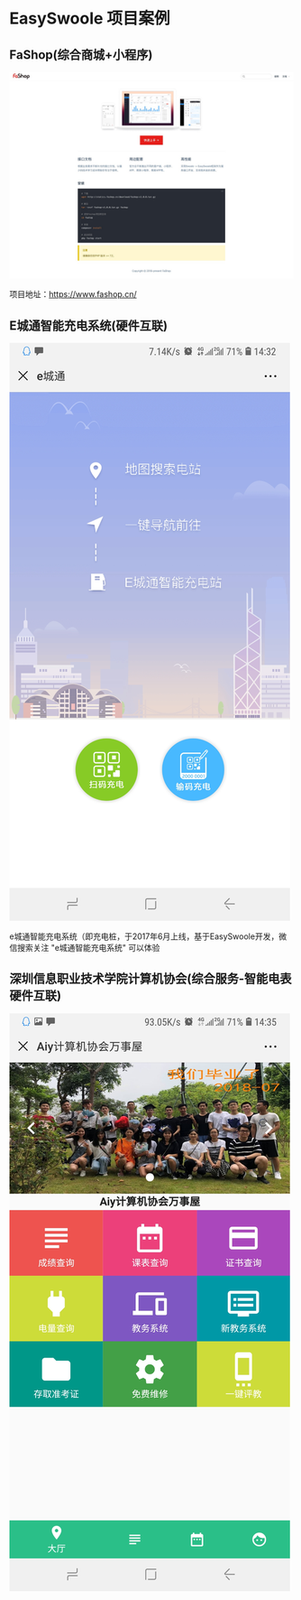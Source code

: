 # EasySwoole 项目案例

## FaShop(综合商城+小程序)
![](FaShop/fashop.jpg)

项目地址：https://www.fashop.cn/

## E城通智能充电系统(硬件互联)
![](E-City/e-city-1.jpg)

e城通智能充电系统（即充电桩，于2017年6月上线，基于EasySwoole开发，微信搜索关注 "e城通智能充电系统" 可以体验

## 深圳信息职业技术学院计算机协会(综合服务-智能电表硬件互联)
![](Aiy/aiy-1.jpg)
